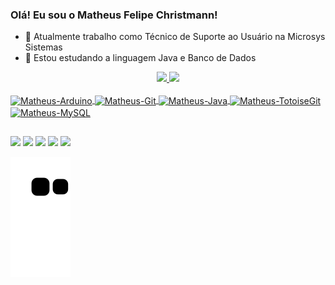 ### Olá! Eu sou o Matheus Felipe Christmann!

- 🔭 Atualmente trabalho como Técnico de Suporte ao Usuário na Microsys Sistemas
- 🌱 Estou estudando a linguagem Java e Banco de Dados

<div align="center">
  <a href="https://github.com/matheuschristmann">
  <img height="180em" src="https://github-readme-stats.vercel.app/api?username=matheuschristmann&show_icons=true&theme=radical&include_all_commits=true&count_private=true"/>
  <img height="180em" src="https://github-readme-stats.vercel.app/api/top-langs/?username=matheuschristmann&layout=compact&langs_count=7&theme=radical"/>
</div>
  <div style="display: inline_block"><br>
  <img align="center" alt="Matheus-Arduino" height="45" width="60" src="https://cdn.jsdelivr.net/gh/devicons/devicon/icons/arduino/arduino-original-wordmark.svg" />
  <img align="center" alt="Matheus-Git" height="45" width="60" src="https://cdn.jsdelivr.net/gh/devicons/devicon/icons/git/git-original-wordmark.svg" />
  <img align="center" alt="Matheus-Java" height="45" width="60" src="https://cdn.jsdelivr.net/gh/devicons/devicon/icons/java/java-original-wordmark.svg" />
  <img align="center" alt="Matheus-TotoiseGit" height="45" width="60" src="https://cdn.jsdelivr.net/gh/devicons/devicon/icons/tortoisegit/tortoisegit-plain.svg" />
  <img align="center" alt="Matheus-MySQL" height="45" width="60" src="https://cdn.jsdelivr.net/gh/devicons/devicon/icons/mysql/mysql-original-wordmark.svg" />
</div>
  
   ##
  
 <div> 
  <a href=""target="_blank"><img src="https://img.shields.io/badge/WhatsApp-25D366?style=for-the-badge&logo=whatsapp&logoColor=white" target="_blank"></a>
  <a href="https://www.instagram.com/mathchristmann/" target="_blank"><img src="https://img.shields.io/badge/-Instagram-%23E4405F?style=for-the-badge&logo=instagram&logoColor=white" target="_blank"></a>
  <a href = "m"><img src="https://img.shields.io/badge/-Gmail-%23333?style=for-the-badge&logo=gmail&logoColor=white" target="_blank"></a>
  <a href="https://www.linkedin.com/in-45875016a" target="_blank"><img src="https://img.shields.io/badge/-LinkedIn-%230077B5?style=for-the-badge&logo=linkedin&logoColor=white" target="_blank"></a> 
  <a href = "mailto:matheus.ch35@hotmail.com" target="_blank"><img src="https://img.shields.io/badge/Microsoft_Outlook-0078D4?style=for-the-badge&logo=microsoft-outlook&logoColor=white" target="_blank"></a>
 
  ![Snake animation](https://github.com/rafaballerini/rafaballerini/blob/output/github-contribution-grid-snake.svg)
   
</div>
